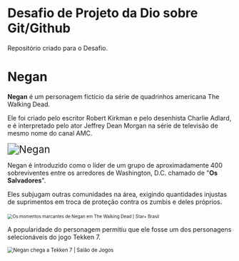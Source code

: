 # Desafio de Projeto da Dio sobre Git/Github
Repositório criado para o Desafio.

#                              								**Negan**



**Negan** é um personagem fictício da série de quadrinhos americana The Walking Dead.

Ele foi criado pelo escritor Robert Kirkman e pelo desenhista Charlie Adlard, e é interpretado pelo ator Jeffrey Dean Morgan na série de televisão de mesmo nome do canal AMC.



<img src="https://i.pinimg.com/originals/59/c7/7e/59c77eca365378c2cbd3378d15bf3e52.jpg" alt="Negan" style="zoom: 161%;"/>





Negan é introduzido como o líder de um grupo de aproximadamente 400 sobreviventes entre os arredores de Washington, D.C. chamado de "**Os Salvadores**". 

Eles subjugam outras comunidades na área,  exigindo quantidades injustas de suprimentos em troca de proteção contra os zumbis e deles próprios. 

​																																														<img src="https://lumiere-a.akamaihd.net/v1/images/negan_twd_f1e4da5f.jpeg" alt="Os momentos marcantes de Negan em The Walking Dead | Star+ Brasil" style="zoom: 70%;" />





A popularidade do personagem permitiu que ele fosse um dos personagens selecionáveis do jogo Tekken 7.



<img src="https://salaodejogos.net/wp-content/uploads/2019/02/maxresdefault-2.jpg" alt="Negan chega a Tekken 7 | Salão de Jogos" style="zoom: 81%;" />
